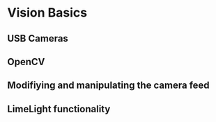 # Vision Basics

## USB Cameras

## OpenCV

## Modifiying and manipulating the camera feed

## LimeLight functionality
